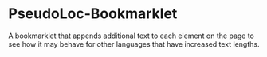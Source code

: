 # PseudoLoc-Bookmarklet
A bookmarklet that appends additional text to each element on the page to see how it may behave for other languages that have increased text lengths.

<a href="test"></a>
